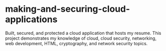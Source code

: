 # making-and-securing-cloud-applications
Built, secured, and protected a cloud application that hosts my resume. This project demonstrates my knowledge of cloud, cloud security, networking, web development, HTML, cryptography, and network security topics.
